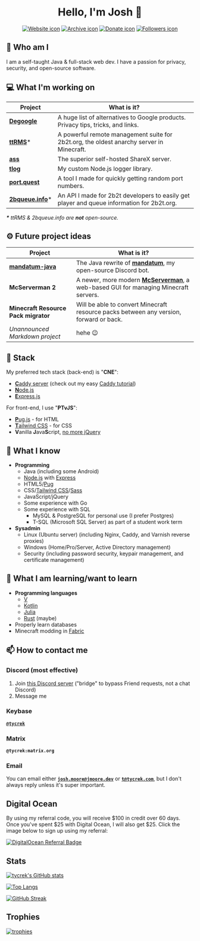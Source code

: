 <div align="center">

# Hello, I'm Josh :rocket:

[![Website icon]][Website]
[![Archive icon]][Archive]
[![Donate icon]][Donate]
[![Followers icon]][Followers]

[Website]: https://tycrek.com/
[Archive]: https://github.com/tycrek-archive
[Donate]: https://www.patreon.com/tycrek
[Followers]: https://github.com/tycrek?tab=followers

[Website icon]: https://img.shields.io/badge/-Check%20out%20my%20website-D50000
[Archive icon]: https://img.shields.io/badge/-Visit%20my%20project%20archive-A50000
[Donate icon]: https://img.shields.io/badge/Support%20me%20on-Patreon-FF424D?logo=patreon
[Followers icon]: https://img.shields.io/github/followers/tycrek?style=social

</div>

## :raised_eyebrow: Who am I

I am a self-taught Java & full-stack web dev. I have a passion for privacy, security, and open-source software.

## :computer: What I'm working on

| Project | What is it? |
| ------- | ----------- |
| **[Degoogle](https://github.com/tycrek/degoogle)** | A huge list of alternatives to Google products. Privacy tips, tricks, and links. |
| **[ttRMS](https://ttrms.io/)**\* | A powerful remote management suite for 2b2t.org, the oldest anarchy server in Minecraft. |
| **[ass](https://github.com/tycrek/ass)** | The superior self-hosted ShareX server. |
| **[tlog](https://github.com/tycrek/tlog)** | My custom Node.js logger library. |
| **[port.quest](https://port.quest/)** | A tool I made for quickly getting random port numbers. |
| **[2bqueue.info](https://2bqueue.info)**\* | An API I made for 2b2t developers to easily get player and queue information for 2b2t.org. |

***\*** ttRMS & 2bqueue.info are **not** open-source.*

## :gear: Future project ideas

| Project | What is it? |
| ------- | ----------- |
| **[mandatum-java](https://github.com/tycrek/mandatum-java)** | The Java rewrite of **[mandatum](https://github.com/tycrek/mandatum)**, my open-source Discord bot. |
| **McServerman 2** | A newer, more modern **[McServerman](https://github.com/tycrek/mcserverman)**, a web-based GUI for managing Minecraft servers. |
| **Minecraft Resource Pack migrator** | Will be able to convert Minecraft resource packs between any version, forward or back. |
| *Unannounced Markdown project* | hehe 😉 |

## :gem: Stack

My preferred tech stack (back-end) is "**CNE**":

- [**C**addy server](https://caddyserver.com/) (check out my easy [Caddy tutorial](https://old.jmoore.dev/tutorials/2021/03/caddy-express-reverse-proxy/))
- [**N**ode.js](https://nodejs.org/)
- [**E**xpress.js](https://expressjs.com/)

For front-end, I use "**PTvJS**":

- [**P**ug.js](https://pugjs.org/api/getting-started.html) - for HTML
- [**T**ailwind CSS](https://tailwindcss.com/) - for CSS
- **V**anilla **J**ava**S**cript, [no more jQuery](https://github.com/nefe/You-Dont-Need-jQuery)

## :brain: What I know

- **Programming**
  - Java (including some Android)
  - [Node.js](https://nodejs.org/) with [Express](https://expressjs.com/)
  - HTML5/[Pug](https://pugjs.org/)
  - CSS/[Tailwind CSS](https://tailwindcss.com/)/[Sass](https://sass-lang.com/)
  - JavaScript/jQuery
  - Some experience with Go
  - Some experience with SQL
     - MySQL & PostgreSQL for personal use (I prefer Postgres)
     - T-SQL (Microsoft SQL Server) as part of a student work term
- **Sysadmin**
  - Linux (Ubuntu server) (including Nginx, Caddy, and Varnish reverse proxies)
  - Windows (Home/Pro/Server, Active Directory management)
  - Security (including password security, keypair management, and certificate management)

## :book: What I am learning/want to learn

- **Programming languages**
  - [V](https://vlang.io/)
  - [Kotlin](https://kotlinlang.org/)
  - [Julia](https://julialang.org/)
  - [Rust](https://www.rust-lang.org/) (maybe)
- Properly learn databases
- Minecraft modding in [Fabric](https://fabricmc.net/)

## :mailbox: How to contact me

### Discord (most effective)

1. Join [this Discord server](https://discord.gg/Y9JkhYxe6P) ("bridge" to bypass Friend requests, not a chat Discord)
2. Message me

### Keybase

[**`@tycrek`**](https://keybase.io/tycrek)

### Matrix

**`@tycrek:matrix.org`**

### Email

You can email either [**`josh.moore@jmoore.dev`**](mailto:josh.moore@jmoore.dev) or [**`t@tycrek.com`**](mailto:t@tycrek.com), but I don't always reply unless it's super important.

## Digital Ocean

By using my referral code, you will receive $100 in credit over 60 days. Once you've spent $25 with Digital Ocean, I will also get $25. Click the image below to sign up using my referral:

[![DigitalOcean Referral Badge](https://web-platforms.sfo2.digitaloceanspaces.com/WWW/Badge%203.svg)](https://www.digitalocean.com/?refcode=1588de8d402c&utm_campaign=Referral_Invite&utm_medium=Referral_Program&utm_source=badge)

## Stats

[![tycrek's GitHub stats](https://github-readme-stats.vercel.app/api?username=tycrek&count_private=true&show_icons=true&theme=dracula&hide_border=true&custom_title=tycrek%27s%20GitHub%20Stats)](https://github.com/anuraghazra/github-readme-stats)

[![Top Langs](https://github-readme-stats.vercel.app/api/top-langs/?username=tycrek&langs_count=10&layout=compact&theme=dracula&hide_border=true&card_width=445)](https://github.com/anuraghazra/github-readme-stats)

[![GitHub Streak](https://github-readme-streak-stats.herokuapp.com?user=tycrek&theme=dracula&hide_border=true)](https://git.io/streak-stats)

## Trophies

[![trophies](https://github-profile-trophy.vercel.app/?username=tycrek&theme=dracula&title=Stars,Commit,Issues,Followers,PullRequest&margin-w=10&margin-h=10&row=2&column=3&no-frame=true)](https://github.com/ryo-ma/github-profile-trophy)
